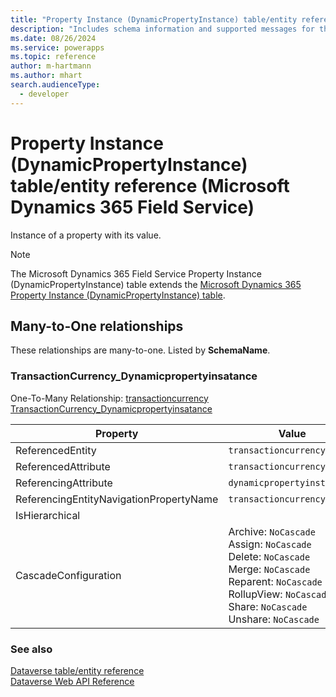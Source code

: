 ```yaml
---
title: "Property Instance (DynamicPropertyInstance) table/entity reference (Microsoft Dynamics 365 Field Service)"
description: "Includes schema information and supported messages for the Property Instance (DynamicPropertyInstance) table/entity with Microsoft Dynamics 365 Field Service."
ms.date: 08/26/2024
ms.service: powerapps
ms.topic: reference
author: m-hartmann
ms.author: mhart
search.audienceType: 
  - developer
---
```


# Property Instance (DynamicPropertyInstance) table/entity reference (Microsoft Dynamics 365 Field Service)

Instance of a property with its value.

> [!NOTE]
> The Microsoft Dynamics 365 Field Service Property Instance (DynamicPropertyInstance) table extends the [Microsoft Dynamics 365 Property Instance (DynamicPropertyInstance) table](/dynamics365/developer/entities/dynamicpropertyinstance).




## Many-to-One relationships

These relationships are many-to-one. Listed by **SchemaName**.

### <a name="BKMK_TransactionCurrency_Dynamicpropertyinsatance"></a> TransactionCurrency_Dynamicpropertyinsatance

One-To-Many Relationship: [transactioncurrency TransactionCurrency_Dynamicpropertyinsatance](transactioncurrency.md#BKMK_TransactionCurrency_Dynamicpropertyinsatance)

|Property|Value|
|---|---|
|ReferencedEntity|`transactioncurrency`|
|ReferencedAttribute|`transactioncurrencyid`|
|ReferencingAttribute|`dynamicpropertyinstanceid`|
|ReferencingEntityNavigationPropertyName|`transactioncurrencyid`|
|IsHierarchical||
|CascadeConfiguration|Archive: `NoCascade`<br />Assign: `NoCascade`<br />Delete: `NoCascade`<br />Merge: `NoCascade`<br />Reparent: `NoCascade`<br />RollupView: `NoCascade`<br />Share: `NoCascade`<br />Unshare: `NoCascade`|



### See also

[Dataverse table/entity reference](../about-entity-reference.md)  
[Dataverse Web API Reference](/power-apps/developer/data-platform/webapi/reference/about)   


